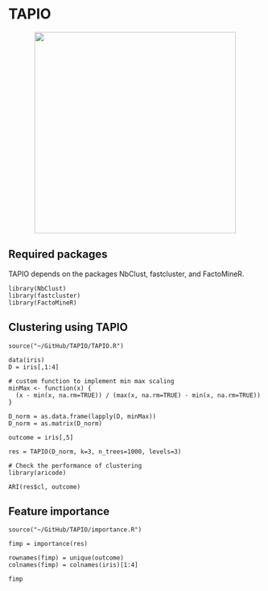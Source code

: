 # TAPIO
<p align="center">
<img src="https://github.com/pievos101/TAPIO/blob/main/pic.jpg" width="400">
</p>

## Required packages
TAPIO depends on the packages NbClust, fastcluster, and 
FactoMineR.

```{r}
library(NbClust)
library(fastcluster)
library(FactoMineR)
```

## Clustering using TAPIO

```{r}
source("~/GitHub/TAPIO/TAPIO.R")

data(iris)
D = iris[,1:4]

# custom function to implement min max scaling
minMax <- function(x) {
  (x - min(x, na.rm=TRUE)) / (max(x, na.rm=TRUE) - min(x, na.rm=TRUE))
}

D_norm = as.data.frame(lapply(D, minMax))
D_norm = as.matrix(D_norm)

outcome = iris[,5]

res = TAPIO(D_norm, k=3, n_trees=1000, levels=3)

# Check the performance of clustering
library(aricode)

ARI(res$cl, outcome)

```

## Feature importance

```{r}
source("~/GitHub/TAPIO/importance.R")

fimp = importance(res)

rownames(fimp) = unique(outcome)
colnames(fimp) = colnames(iris)[1:4]

fimp

```